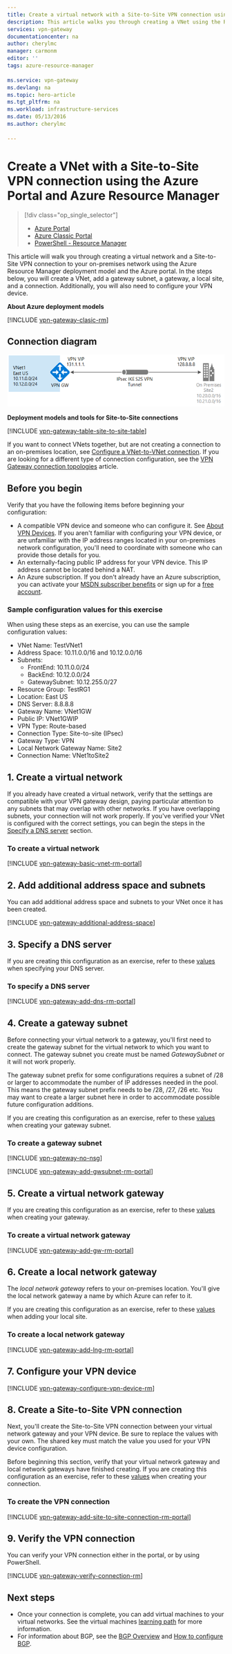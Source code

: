 ```yaml
---
title: Create a virtual network with a Site-to-Site VPN connection using Azure Resource Manager and the Azure Portal | Microsoft Azure
description: This article walks you through creating a VNet using the Resource Manager model and connecting it to your local on-premises network using a S2S VPN gateway connection.
services: vpn-gateway
documentationcenter: na
author: cherylmc
manager: carmonm
editor: ''
tags: azure-resource-manager

ms.service: vpn-gateway
ms.devlang: na
ms.topic: hero-article
ms.tgt_pltfrm: na
ms.workload: infrastructure-services
ms.date: 05/13/2016
ms.author: cherylmc

---
```

# Create a VNet with a Site-to-Site VPN connection using the Azure Portal and Azure Resource Manager
> [!div class="op_single_selector"]
> * [Azure Portal](vpn-gateway-howto-site-to-site-resource-manager-portal.md)
> * [Azure Classic Portal](vpn-gateway-site-to-site-create.md)
> * [PowerShell - Resource Manager](vpn-gateway-create-site-to-site-rm-powershell.md)
> 
> 

This article will walk you through creating a virtual network and a Site-to-Site VPN connection to your on-premises network using the Azure Resource Manager deployment model and the Azure portal. In the steps below, you will create a VNet, add a gateway subnet, a gateway, a local site, and a connection. Additionally, you will also need to configure your VPN device. 

**About Azure deployment models**

[!INCLUDE [vpn-gateway-clasic-rm](../../includes/vpn-gateway-classic-rm-include.md)]

## Connection diagram
![Site-to-Site](./media/vpn-gateway-howto-site-to-site-resource-manager-portal/site2site.png)

**Deployment models and tools for Site-to-Site connections**

[!INCLUDE [vpn-gateway-table-site-to-site-table](../../includes/vpn-gateway-table-site-to-site-include.md)]

If you want to connect VNets together, but are not creating a connection to an on-premises location, see [Configure a VNet-to-VNet connection](vpn-gateway-vnet-vnet-rm-ps.md). If you are looking for a different type of connection configuration, see the [VPN Gateway connection topologies](vpn-gateway-topology.md) article.

## Before you begin
Verify that you have the following items before beginning your configuration:

* A compatible VPN device and someone who can configure it. See [About VPN Devices](vpn-gateway-about-vpn-devices.md). If you aren't familiar with configuring your VPN device, or are unfamiliar with the IP address ranges located in your on-premises network configuration, you'll need to coordinate with someone who can provide those details for you.
* An externally-facing public IP address for your VPN device. This IP address cannot be located behind a NAT.
* An Azure subscription. If you don't already have an Azure subscription, you can activate your [MSDN subscriber benefits](http://azure.microsoft.com/pricing/member-offers/msdn-benefits-details/) or sign up for a [free account](http://azure.microsoft.com/pricing/free-trial/).

### <a name="values"></a>Sample configuration values for this exercise
When using these steps as an exercise, you can use the sample configuration values:

* VNet Name: TestVNet1
* Address Space: 10.11.0.0/16 and 10.12.0.0/16
* Subnets: 
  * FrontEnd: 10.11.0.0/24
  * BackEnd: 10.12.0.0/24
  * GatewaySubnet: 10.12.255.0/27
* Resource Group: TestRG1
* Location: East US
* DNS Server: 8.8.8.8
* Gateway Name: VNet1GW
* Public IP: VNet1GWIP
* VPN Type: Route-based
* Connection Type: Site-to-site (IPsec)
* Gateway Type: VPN
* Local Network Gateway Name: Site2
* Connection Name: VNet1toSite2

## 1. Create a virtual network
If you already have created a virtual network, verify that the settings are compatible with your VPN gateway design, paying particular attention to any subnets that may overlap with other networks. If you have overlapping subnets, your connection will not work properly. If you've verified your VNet is configured with the correct settings, you can begin the steps in the [Specify a DNS server](#dns) section.

### To create a virtual network
[!INCLUDE [vpn-gateway-basic-vnet-rm-portal](../../includes/vpn-gateway-basic-vnet-rm-portal-include.md)]

## 2. Add additional address space and subnets
You can add additional address space and subnets to your VNet once it has been created.

[!INCLUDE [vpn-gateway-additional-address-space](../../includes/vpn-gateway-additional-address-space-include.md)]

## <a name="dns"></a>3. Specify a DNS server
If you are creating this configuration as an exercise, refer to these [values](#values) when specifying your DNS server.

### To specify a DNS server
[!INCLUDE [vpn-gateway-add-dns-rm-portal](../../includes/vpn-gateway-add-dns-rm-portal-include.md)]

## 4. Create a gateway subnet
Before connecting your virtual network to a gateway, you'll first need to create the gateway subnet for the virtual network to which you want to connect. The gateway subnet you create must be named *GatewaySubnet* or it will not work properly. 

The gateway subnet prefix for some configurations requires a subnet of /28 or larger to accommodate the number of IP addresses needed in the pool. This means the gateway subnet prefix needs to be /28, /27, /26 etc. You may want to create a larger subnet here in order to accommodate possible future configuration additions.

If you are creating this configuration as an exercise, refer to these [values](#values) when creating your gateway subnet.

### To create a gateway subnet
[!INCLUDE [vpn-gateway-no-nsg](../../includes/vpn-gateway-no-nsg-include.md)]

[!INCLUDE [vpn-gateway-add-gwsubnet-rm-portal](../../includes/vpn-gateway-add-gwsubnet-rm-portal-include.md)]

## 5. Create a virtual network gateway
If you are creating this configuration as an exercise, refer to these [values](#values) when creating your gateway.

### To create a virtual network gateway
[!INCLUDE [vpn-gateway-add-gw-rm-portal](../../includes/vpn-gateway-add-gw-rm-portal-include.md)]

## 6. Create a local network gateway
The *local network gateway* refers to your on-premises location. You'll give the local network gateway a name by which Azure can refer to it. 

If you are creating this configuration as an exercise, refer to these [values](#values) when adding your local site.

### To create a local network gateway
[!INCLUDE [vpn-gateway-add-lng-rm-portal](../../includes/vpn-gateway-add-lng-rm-portal-include.md)]

## 7. Configure your VPN device
[!INCLUDE [vpn-gateway-configure-vpn-device-rm](../../includes/vpn-gateway-configure-vpn-device-rm-include.md)]

## 8. Create a Site-to-Site VPN connection
Next, you'll create the Site-to-Site VPN connection between your virtual network gateway and your VPN device. Be sure to replace the values with your own. The shared key must match the value you used for your VPN device configuration. 

Before beginning this section, verify that your virtual network gateway and local network gateways have finished creating. If you are creating this configuration as an exercise, refer to these [values](#values) when creating your connection.

### To create the VPN connection
[!INCLUDE [vpn-gateway-add-site-to-site-connection-rm-portal](../../includes/vpn-gateway-add-site-to-site-connection-rm-portal-include.md)]

## 9. Verify the VPN connection
You can verify your VPN connection either in the portal, or by using PowerShell.

[!INCLUDE [vpn-gateway-verify-connection-rm](../../includes/vpn-gateway-verify-connection-rm-include.md)]

## Next steps
* Once your connection is complete, you can add virtual machines to your virtual networks. See the virtual machines [learning path](https://azure.microsoft.com/documentation/learning-paths/virtual-machines) for more information.
* For information about BGP, see the [BGP Overview](vpn-gateway-bgp-overview.md) and [How to configure BGP](vpn-gateway-bgp-resource-manager-ps.md).

